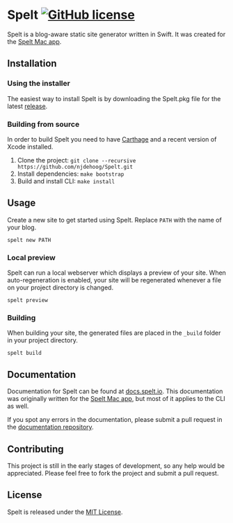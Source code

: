 # Spelt [![GitHub license](https://img.shields.io/badge/license-MIT-blue.svg)](https://raw.githubusercontent.com/njdehoog/Spelt/master/LICENSE.md)

Spelt is a blog-aware static site generator written in Swift. It was created for the [Spelt Mac app](http://spelt.io/). 

## Installation

### Using the installer

The easiest way to install Spelt is by downloading the Spelt.pkg file for the latest [release](https://github.com/njdehoog/Spelt/releases).

### Building from source

In order to build Spelt you need to have [Carthage](https://github.com/Carthage/Carthage) and a recent version of Xcode installed.

1. Clone the project: `git clone --recursive https://github.com/njdehoog/Spelt.git`
2. Install dependencies: `make bootstrap`
3. Build and install CLI: `make install`

## Usage

Create a new site to get started using Spelt. Replace `PATH` with the name of your blog.

```
spelt new PATH
```

### Local preview

Spelt can run a local webserver which displays a preview of your site. When auto-regeneration is enabled, your site will be regenerated whenever a file on your project directory is changed.

```
spelt preview
```

### Building

When building your site, the generated files are placed in the `_build` folder in your project directory.

```
spelt build
```

## Documentation

Documentation for Spelt can be found at [docs.spelt.io](http://docs.spelt.io/). This documentation was originally written for the [Spelt Mac app](http://spelt.io/), but most of it applies to the CLI as well.

If you spot any errors in the documentation, please submit a pull request in the [documentation repository](https://github.com/njdehoog/docs.spelt.io).

## Contributing

This project is still in the early stages of development, so any help would be appreciated. Please feel free to fork the project and submit a pull request.

## License

Spelt is released under the [MIT License](https://github.com/njdehoog/Spelt/blob/master/LICENSE.md).
